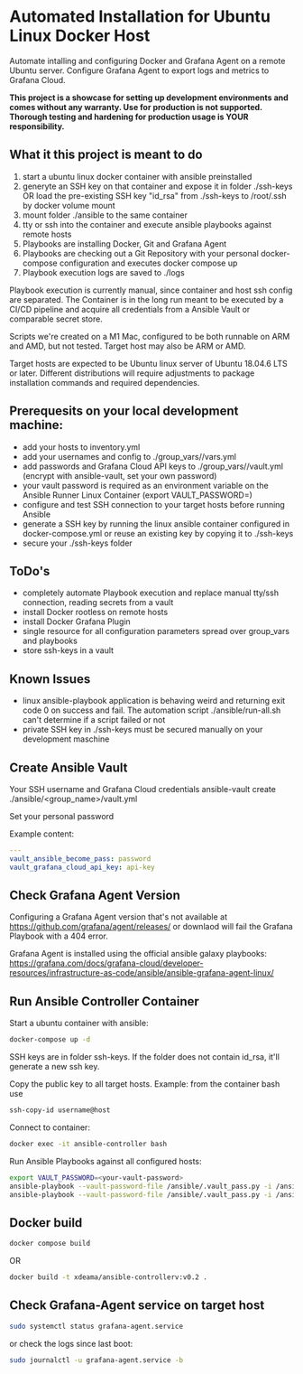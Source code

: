 # Automated Installation for Ubuntu Linux Docker Host
Automate intalling and configuring Docker and Grafana Agent on a remote Ubuntu server. Configure Grafana Agent to export logs and metrics to Grafana Cloud.

**This project is a showcase for setting up development environments and comes without any warranty. Use for production is not supported. Thorough testing and hardening for production usage is YOUR responsibility.**

## What it this project is meant to do
1. start a ubuntu linux docker container with ansible preinstalled
2. generyte an SSH key on that container and expose it in folder ./ssh-keys OR load the pre-existing SSH key "id_rsa" from ./ssh-keys to /root/.ssh by docker volume mount
3. mount folder ./ansible to the same container
4. tty or ssh into the container and execute ansible playbooks against remote hosts
5. Playbooks are installing Docker, Git and Grafana Agent
6. Playbooks are checking out a Git Repository with your personal docker-compose configuration and executes docker compose up
7. Playbook execution logs are saved to ./logs

Playbook execution is currently manual, since container and host ssh config are separated. The Container is in the long run meant to be executed by a CI/CD pipeline and acquire all credentials from a Ansible Vault or comparable secret store.

Scripts we're created on a M1 Mac, configured to be both runnable on ARM and AMD, but not tested. Target host may also be ARM or AMD.

Target hosts are expected to be Ubuntu linux server of Ubuntu 18.04.6 LTS or later. Different distributions will require adjustments to package installation commands and required dependencies.

## Prerequesits on your local development machine:
- add your hosts to inventory.yml
- add your usernames and config to ./group_vars/<group>/vars.yml
- add passwords and Grafana Cloud API keys to ./group_vars/<group>/vault.yml (encrypt with ansible-vault, set your own password)
- your vault password is required as an environment variable on the Ansible Runner Linux Container (export VAULT_PASSWORD=<your-vault-password>)
- configure and test SSH connection to your target hosts before running Ansible
- generate a SSH key by running the linux ansible container configured in docker-compose.yml or reuse an existing key by copying it to ./ssh-keys
- secure your ./ssh-keys folder

## ToDo's
- completely automate Playbook execution and replace manual tty/ssh connection, reading secrets from a vault
- install Docker rootless on remote hosts
- install Docker Grafana Plugin
- single resource for all configuration parameters spread over group_vars and playbooks
- store ssh-keys in a vault

## Known Issues
- linux ansible-playbook application is behaving weird and returning exit code 0 on success and fail. The automation script ./ansible/run-all.sh can't determine if a script failed or not
- private SSH key in ./ssh-keys must be secured manually on your development maschine

## Create Ansible Vault
Your SSH username and Grafana Cloud credentials
ansible-vault create ./ansible/<group_name>/vault.yml

Set your personal password

Example content:
```yaml
---
vault_ansible_become_pass: password
vault_grafana_cloud_api_key: api-key
```

## Check Grafana Agent Version
Configuring a Grafana Agent version that's not available at https://github.com/grafana/agent/releases/ or downlaod will fail the Grafana Playbook with a 404 error.

Grafana Agent is installed using the official ansible galaxy playbooks: 
https://grafana.com/docs/grafana-cloud/developer-resources/infrastructure-as-code/ansible/ansible-grafana-agent-linux/


## Run Ansible Controller Container
Start a ubuntu container with ansible:
```bash
docker-compose up -d
```

SSH keys are in folder ssh-keys. If the folder does not contain id_rsa, it'll generate a new ssh key.

Copy the public key to all target hosts. Example: from the container bash use 
```bash
ssh-copy-id username@host
```

Connect to container:
```bash
docker exec -it ansible-controller bash
```

Run Ansible Playbooks against all configured hosts:
```bash
export VAULT_PASSWORD=<your-vault-password>
ansible-playbook --vault-password-file /ansible/.vault_pass.py -i /ansible/inventory.yml /ansible/playbooks/ubuntu-docker-install.yml
ansible-playbook --vault-password-file /ansible/.vault_pass.py -i /ansible/inventory.yml /ansible/playbooks/grafana-agent-install.yml 
```

## Docker build
```bash
docker compose build 
```
OR
```bash
docker build -t xdeama/ansible-controllerv:v0.2 .
```

## Check Grafana-Agent service on target host
```bash
sudo systemctl status grafana-agent.service
```

or check the logs since last boot:
```bash
sudo journalctl -u grafana-agent.service -b
```
